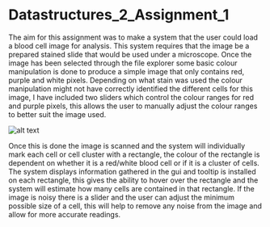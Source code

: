 # Datastructures_2_Assignment_1

The aim for this assignment was to make a system that the user could load a blood cell image for analysis.
This system requires that the image be a prepared stained slide that would be used under a microscope.
Once the image has been selected through the file explorer some basic colour manipulation is done to produce a 
simple image that only contains red, purple and white pixels. Depending on what stain was used the colour manipulation
might not have correctly identified the different cells for this image, I have included two sliders which control the colour 
ranges for red and purple pixels, this allows the user to manually adjust the colour ranges to better suit the image used.

![alt text](https://github.com/MichPound/Datastructures_2_Assignment_1/commit/d2c22cd8ce84fe2f86ce03d46684c0e5807c5fe2)

Once this is done the image is scanned and the system will individually mark each cell or cell cluster with a rectangle, 
the colour of the rectangle is dependent on whether it is a red/white blood cell or if it is a cluster of cells. The system
displays information gathered in the gui and tooltip is installed on each rectangle, this gives the ability to hover
over the rectangle and the system will estimate how many cells are contained in that rectangle. If the image is noisy there is a 
slider and the user can adjust the minimum possible size of a cell, this will help to remove any noise from the image and allow 
for more accurate readings.
